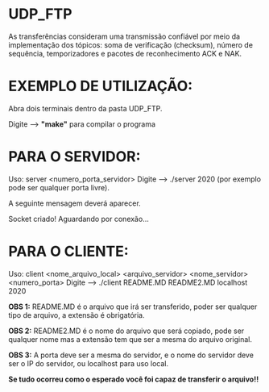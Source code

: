 # UDP_FTP
As transferências consideram uma transmissão confiável por meio da implementação dos tópicos: soma de verificação (checksum), número de sequência, temporizadores e pacotes de reconhecimento ACK e NAK.

# EXEMPLO DE UTILIZAÇÃO:

Abra dois terminais dentro da pasta UDP_FTP.

Digite --> <b>"make"</b> para compilar o programa

# PARA O SERVIDOR:

Uso: server <numero_porta_servidor>
Digite --> ./server 2020 (por exemplo pode ser qualquer porta livre).

A seguinte mensagem deverá aparecer.

Socket criado!
Aguardando por conexão...

# PARA O CLIENTE:

Uso: client <nome_arquivo_local> <arquivo_servidor> <nome_servidor> <numero_porta>
Digite --> ./client README.MD README2.MD  localhost 2020

<b>OBS 1:</b> README.MD  é o arquivo que irá ser transferido, poder ser qualquer tipo de arquivo, a extensão é obrigatória.

<b>OBS 2:</b> README2.MD é o nome do arquivo que será copiado, pode ser qualquer nome mas a extensão tem que ser a mesma do arquivo original.
 
<b>OBS 3:</b> A porta deve ser a mesma do servidor, e o nome do servidor deve ser o IP do servidor, ou localhost para uso local.

<b>Se tudo ocorreu como o esperado você foi capaz de transferir o arquivo!!</b>
